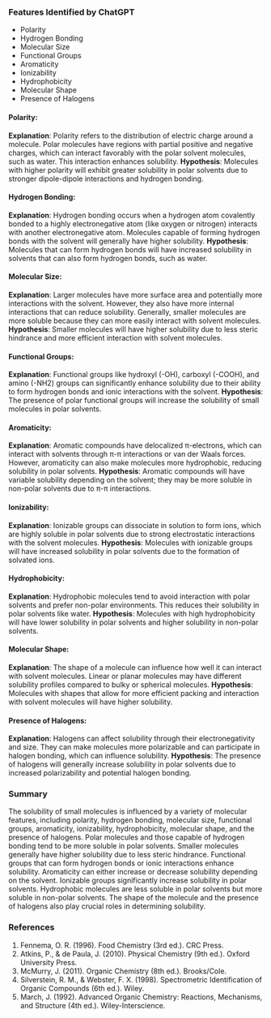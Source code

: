 ### Features Identified by ChatGPT
- Polarity
- Hydrogen Bonding
- Molecular Size
- Functional Groups
- Aromaticity
- Ionizability
- Hydrophobicity
- Molecular Shape
- Presence of Halogens

#### Polarity:
**Explanation**: Polarity refers to the distribution of electric charge around a molecule. Polar molecules have regions with partial positive and negative charges, which can interact favorably with the polar solvent molecules, such as water. This interaction enhances solubility.
**Hypothesis**: Molecules with higher polarity will exhibit greater solubility in polar solvents due to stronger dipole-dipole interactions and hydrogen bonding.

#### Hydrogen Bonding:
**Explanation**: Hydrogen bonding occurs when a hydrogen atom covalently bonded to a highly electronegative atom (like oxygen or nitrogen) interacts with another electronegative atom. Molecules capable of forming hydrogen bonds with the solvent will generally have higher solubility.
**Hypothesis**: Molecules that can form hydrogen bonds will have increased solubility in solvents that can also form hydrogen bonds, such as water.

#### Molecular Size:
**Explanation**: Larger molecules have more surface area and potentially more interactions with the solvent. However, they also have more internal interactions that can reduce solubility. Generally, smaller molecules are more soluble because they can more easily interact with solvent molecules.
**Hypothesis**: Smaller molecules will have higher solubility due to less steric hindrance and more efficient interaction with solvent molecules.

#### Functional Groups:
**Explanation**: Functional groups like hydroxyl (-OH), carboxyl (-COOH), and amino (-NH2) groups can significantly enhance solubility due to their ability to form hydrogen bonds and ionic interactions with the solvent.
**Hypothesis**: The presence of polar functional groups will increase the solubility of small molecules in polar solvents.

#### Aromaticity:
**Explanation**: Aromatic compounds have delocalized π-electrons, which can interact with solvents through π-π interactions or van der Waals forces. However, aromaticity can also make molecules more hydrophobic, reducing solubility in polar solvents.
**Hypothesis**: Aromatic compounds will have variable solubility depending on the solvent; they may be more soluble in non-polar solvents due to π-π interactions.

#### Ionizability:
**Explanation**: Ionizable groups can dissociate in solution to form ions, which are highly soluble in polar solvents due to strong electrostatic interactions with the solvent molecules.
**Hypothesis**: Molecules with ionizable groups will have increased solubility in polar solvents due to the formation of solvated ions.

#### Hydrophobicity:
**Explanation**: Hydrophobic molecules tend to avoid interaction with polar solvents and prefer non-polar environments. This reduces their solubility in polar solvents like water.
**Hypothesis**: Molecules with high hydrophobicity will have lower solubility in polar solvents and higher solubility in non-polar solvents.

#### Molecular Shape:
**Explanation**: The shape of a molecule can influence how well it can interact with solvent molecules. Linear or planar molecules may have different solubility profiles compared to bulky or spherical molecules.
**Hypothesis**: Molecules with shapes that allow for more efficient packing and interaction with solvent molecules will have higher solubility.

#### Presence of Halogens:
**Explanation**: Halogens can affect solubility through their electronegativity and size. They can make molecules more polarizable and can participate in halogen bonding, which can influence solubility.
**Hypothesis**: The presence of halogens will generally increase solubility in polar solvents due to increased polarizability and potential halogen bonding.

### Summary
The solubility of small molecules is influenced by a variety of molecular features, including polarity, hydrogen bonding, molecular size, functional groups, aromaticity, ionizability, hydrophobicity, molecular shape, and the presence of halogens. Polar molecules and those capable of hydrogen bonding tend to be more soluble in polar solvents. Smaller molecules generally have higher solubility due to less steric hindrance. Functional groups that can form hydrogen bonds or ionic interactions enhance solubility. Aromaticity can either increase or decrease solubility depending on the solvent. Ionizable groups significantly increase solubility in polar solvents. Hydrophobic molecules are less soluble in polar solvents but more soluble in non-polar solvents. The shape of the molecule and the presence of halogens also play crucial roles in determining solubility.

### References
1. Fennema, O. R. (1996). Food Chemistry (3rd ed.). CRC Press.
2. Atkins, P., & de Paula, J. (2010). Physical Chemistry (9th ed.). Oxford University Press.
3. McMurry, J. (2011). Organic Chemistry (8th ed.). Brooks/Cole.
4. Silverstein, R. M., & Webster, F. X. (1998). Spectrometric Identification of Organic Compounds (6th ed.). Wiley.
5. March, J. (1992). Advanced Organic Chemistry: Reactions, Mechanisms, and Structure (4th ed.). Wiley-Interscience.
